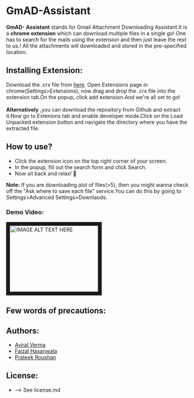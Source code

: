 # GmAD-Assistant 

**GmAD- Assistant** stands for Gmail Attachment Downloading Assistant.It is a **chrome extension** which can download multiple files in a single go! One has to search for the mails using the extension and then just leave the rest to us.! All the attachments will downloaded and stored in the pre-specified location.

## Installing Extension: 
Download the .crx file from [here](www.google.com). Open Extensions page in chrome(Settings>Extensions), now drag and drop the .crx file into the extension tab.On the popup, click add extension.And we're all set to go! 
<br>
<br>
**Alternatively** ,you can download the repository from Github and extract it.Now go to Extenions tab and enable developer mode.Click on the Load Unpacked extension button and navigate the directory where you have the extracted file.

## How to use?
+ Click the extension icon on the top right corner of your screen.
+ In the popup, fill out the search form and click Search.
+ Now sit back and relax! :tropical_drink:

**Note:** If you are downloading alot of files(>5), then you might wanna check off the "Ask where to save each file" service.You can do this by going to Settings>Advanced Settings>Downlaods.

### Demo Video: 
<a href="http://www.youtube.com/watch?feature=player_embedded&v=YOUTUBE_VIDEO_ID_HERE
" target="_blank"><img src="http://img.youtube.com/vi/YOUTUBE_VIDEO_ID_HERE/0.jpg" 
alt="IMAGE ALT TEXT HERE" width="240" height="180" border="10" /></a>

## Few words of precautions:

## Authors:
+ [Aviral Verma](https://github.com/Aviral1701)
+ [Faizal Hasanwala](https://github.com/faizal3199)
+ [Prateek Roushan](https://github.com/coderprateek)

## License:
+ --> See license.md 
